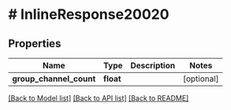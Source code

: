 # # InlineResponse20020

## Properties

Name | Type | Description | Notes
------------ | ------------- | ------------- | -------------
**group_channel_count** | **float** |  | [optional]

[[Back to Model list]](../../README.md#models) [[Back to API list]](../../README.md#endpoints) [[Back to README]](../../README.md)
